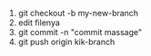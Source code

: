 1. git checkout -b my-new-branch
2. edit filenya
3. git commit -n "commit massage"
4. git push origin kik-branch